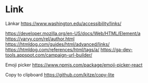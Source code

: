 # Link


Länkar
https://www.washington.edu/accessibility/links/


https://developer.mozilla.org/en-US/docs/Web/HTML/Element/a
https://varvy.com/rel/author.html
https://htmldog.com/guides/html/advanced/links/
https://htmldog.com/references/html/tags/a/
https://ga-dev-tools.appspot.com/campaign-url-builder/

Emoji picker
https://www.npmjs.com/package/emoji-picker-react

Copy to clipboard
https://github.com/kitze/copy-lite
